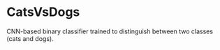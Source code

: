 # CatsVsDogs
CNN-based binary classifier trained to distinguish between two classes (cats and dogs).
